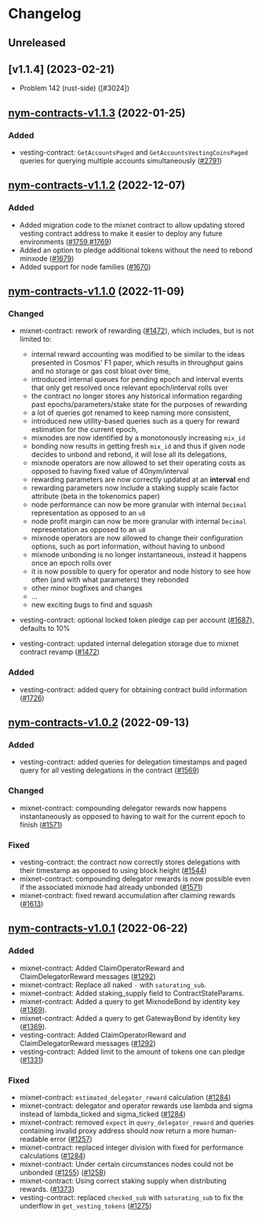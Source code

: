 # Changelog

## Unreleased

## [v1.1.4] (2023-02-21)

- Problem 142 (rust-side) ([#3024])

## [nym-contracts-v1.1.3](https://github.com/nymtech/nym/tree/nym-contracts-v1.1.3) (2022-01-25)

### Added

- vesting-contract: `GetAccountsPaged` and `GetAccountsVestingCoinsPaged` queries for querying multiple accounts simultaneously ([#2791])

[#2791]: https://github.com/nymtech/nym/pull/2791

## [nym-contracts-v1.1.2](https://github.com/nymtech/nym/tree/nym-contracts-v1.1.2) (2022-12-07)

### Added

- Added migration code to the mixnet contract to allow updating stored vesting contract address to make it easier to deploy any future environments ([#1759],[#1769])
- Added an option to pledge additional tokens without the need to rebond minxode ([#1679])
- Added support for node families ([#1670])

[#1670]: https://github.com/nymtech/nym/pull/1670
[#1679]: https://github.com/nymtech/nym/pull/1679
[#1759]: https://github.com/nymtech/nym/pull/1759
[#1769]: https://github.com/nymtech/nym/pull/1769

## [nym-contracts-v1.1.0](https://github.com/nymtech/nym/tree/nym-contracts-v1.1.0) (2022-11-09)

### Changed
- mixnet-contract: rework of rewarding ([#1472]), which includes, but is not limited to:
  - internal reward accounting was modified to be similar to the ideas presented in Cosmos' F1 paper, which results in throughput gains and no storage or gas cost bloat over time,
  - introduced internal queues for pending epoch and interval events that only get resolved once relevant epoch/interval rolls over
  - the contract no longer stores any historical information regarding past epochs/parameters/stake state for the purposes of rewarding
  - a lot of queries got renamed to keep naming more consistent,
  - introduced new utility-based queries such as a query for reward estimation for the current epoch,
  - mixnodes are now identified by a monotonously increasing `mix_id`
  - bonding now results in getting fresh `mix_id` and thus if given node decides to unbond and rebond, it will lose all its delegations,
  - mixnode operators are now allowed to set their operating costs as opposed to having fixed value of 40nym/interval
  - rewarding parameters are now correctly updated at an **interval** end
  - rewarding parameters now include a staking supply scale factor attribute (beta in the tokenomics paper)
  - node performance can now be more granular with internal `Decimal` representation as opposed to an `u8`
  - node profit margin can now be more granular with internal `Decimal` representation as opposed to an `u8`
  - mixnode operators are now allowed to change their configuration options, such as port information, without having to unbond
  - mixnode unbonding is no longer instantaneous, instead it happens once an epoch rolls over
  - it is now possible to query for operator and node history to see how often (and with what parameters) they rebonded
  - other minor bugfixes and changes
  - ...
  - new exciting bugs to find and squash

- vesting-contract: optional locked token pledge cap per account ([#1687]), defaults to 10%
- vesting-contract: updated internal delegation storage due to mixnet contract revamp ([#1472])

### Added
- vesting-contract: added query for obtaining contract build information ([#1726])

[#1472]: https://github.com/nymtech/nym/pull/1472
[#1687]: https://github.com/nymtech/nym/pull/1687
[#1726]: https://github.com/nymtech/nym/pull/1726


## [nym-contracts-v1.0.2](https://github.com/nymtech/nym/tree/nym-contracts-v1.0.2) (2022-09-13)

### Added

- vesting-contract: added queries for delegation timestamps and paged query for all vesting delegations in the contract ([#1569])

### Changed

- mixnet-contract: compounding delegator rewards now happens instantaneously as opposed to having to wait for the current epoch to finish ([#1571])

### Fixed

- vesting-contract: the contract now correctly stores delegations with their timestamp as opposed to using block height ([#1544])
- mixnet-contract: compounding delegator rewards is now possible even if the associated mixnode had already unbonded ([#1571])
- mixnet-contract: fixed reward accumulation after claiming rewards ([#1613])

[#1544]: https://github.com/nymtech/nym/pull/1544
[#1569]: https://github.com/nymtech/nym/pull/1569
[#1571]: https://github.com/nymtech/nym/pull/1571
[#1613]: https://github.com/nymtech/nym/pull/1613

## [nym-contracts-v1.0.1](https://github.com/nymtech/nym/tree/nym-contracts-v1.0.1) (2022-06-22)

### Added

- mixnet-contract: Added ClaimOperatorReward and ClaimDelegatorReward messages ([#1292])
- mixnet-contract: Replace all naked `-` with `saturating_sub`.
- mixnet-contract: Added staking_supply field to ContractStateParams.
- mixnet-contract: Added a query to get MixnodeBond by identity key ([#1369]).
- mixnet-contract: Added a query to get GatewayBond by identity key ([#1369]).
- vesting-contract: Added ClaimOperatorReward and ClaimDelegatorReward messages ([#1292])
- vesting-contract: Added limit to the amount of tokens one can pledge ([#1331])

### Fixed

- mixnet-contract: `estimated_delegator_reward` calculation ([#1284])
- mixnet-contract: delegator and operator rewards use lambda and sigma instead of lambda_ticked and sigma_ticked ([#1284])
- mixnet-contract: removed `expect` in `query_delegator_reward` and queries containing invalid proxy address should now return a more human-readable error ([#1257])
- mixnet-contract: replaced integer division with fixed for performance calculations ([#1284])
- mixnet-contract: Under certain circumstances nodes could not be unbonded ([#1255](https://github.com/nymtech/nym/issues/1255)) ([#1258])
- mixnet-contract: Using correct staking supply when distributing rewards. ([#1373])
- vesting-contract: replaced `checked_sub` with `saturating_sub` to fix the underflow in `get_vesting_tokens` ([#1275])


[#1255]: https://github.com/nymtech/nym/pull/1255
[#1257]: https://github.com/nymtech/nym/pull/1257
[#1258]: https://github.com/nymtech/nym/pull/1258
[#1275]: https://github.com/nymtech/nym/pull/1275
[#1284]: https://github.com/nymtech/nym/pull/1284
[#1292]: https://github.com/nymtech/nym/pull/1292
[#1331]: https://github.com/nymtech/nym/pull/1331
[#1369]: https://github.com/nymtech/nym/pull/1369
[#1373]: https://github.com/nymtech/nym/pull/1373
